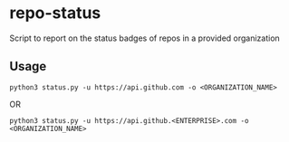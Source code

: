 # repo-status
Script to report on the status badges of repos in a provided organization

## Usage
```
python3 status.py -u https://api.github.com -o <ORGANIZATION_NAME>
```
OR
```
python3 status.py -u https://api.github.<ENTERPRISE>.com -o <ORGANIZATION_NAME>
```